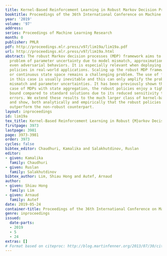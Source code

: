 ```yaml
---
title: Kernel-Based Reinforcement Learning in Robust Markov Decision Processes
booktitle: Proceedings of the 36th International Conference on Machine Learning
year: '2019'
volume: '97'
address: 
series: Proceedings of Machine Learning Research
month: 0
publisher: PMLR
pdf: http://proceedings.mlr.press/v97/lim19a/lim19a.pdf
url: http://proceedings.mlr.press/v97/lim19a.html
abstract: The robust Markov decision processes (MDP) framework aims to address the
  problem of parameter uncertainty due to model mismatch, approximation errors or
  even adversarial behaviors. It is especially relevant when deploying the learned
  policies in real-world applications. Scaling up the robust MDP framework to large
  or continuous state space remains a challenging problem. The use of function approximation
  in this case is usually inevitable and this can only amplify the problem of model
  mismatch and parameter uncertainties. It has been previously shown that, in the
  case of MDPs with state aggregation, the robust policies enjoy a tighter performance
  bound compared to standard solutions due to its reduced sensitivity to approximation
  errors. We extend these results to the much larger class of kernel-based approximators
  and show, both analytically and empirically that the robust policies can significantly
  outperform the non-robust counterpart.
layout: inproceedings
id: lim19a
tex_title: Kernel-Based Reinforcement Learning in Robust {M}arkov Decision Processes
firstpage: 3973
lastpage: 3981
page: 3973-3981
order: 3973
cycles: false
bibtex_editor: Chaudhuri, Kamalika and Salakhutdinov, Ruslan
editor:
- given: Kamalika
  family: Chaudhuri
- given: Ruslan
  family: Salakhutdinov
bibtex_author: Lim, Shiau Hong and Autef, Arnaud
author:
- given: Shiau Hong
  family: Lim
- given: Arnaud
  family: Autef
date: 2019-05-24
container-title: Proceedings of the 36th International Conference on Machine Learning
genre: inproceedings
issued:
  date-parts:
  - 2019
  - 5
  - 24
extras: []
# Format based on citeproc: http://blog.martinfenner.org/2013/07/30/citeproc-yaml-for-bibliographies/
---
```

